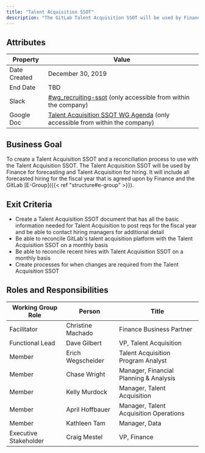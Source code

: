 ```yaml
---
title: "Talent Acquisition SSOT"
description: "The GitLab Talent Acquisition SSOT will be used by Finance for forecasting and Talent Acquisition for hiring. Find more information here!"
---
```


## Attributes

| Property        | Value          |
|-----------------|----------------|
| Date Created    | December 30, 2019   |
| End Date        | TBD |
| Slack           | [#wg_recruiting-ssot](https://gitlab.slack.com/archives/CS4T040MS) (only accessible from within the company) |
| Google Doc      | [Talent Acquisition SSOT WG Agenda](https://docs.google.com/document/d/14kg9B7DqPoqJEja_hDAwdVEKMi4DyounDaRwjo2whKo/edit) (only accessible from within the company) |

## Business Goal

To create a Talent Acquisition SSOT and a reconciliation process to use with the Talent Acquisition SSOT. The Talent Acquisition SSOT will be used by Finance for forecasting and Talent Acquisition for hiring. It will include all forecasted hiring for the fiscal year that is agreed upon by Finance and the GitLab [E-Group]({{< ref "structure#e-group" >}}).

## Exit Criteria

- Create a Talent Acquisition SSOT document that has all the basic information needed for Talent Acquisition to post reqs for the fiscal year and be able to contact hiring managers for additional detail
- Be able to reconcile GitLab's talent acquisition platform with the Talent Acquisition SSOT on a monthly basis
- Be able to reconcile recent hires with Talent Acquisition SSOT on a monthly basis
- Create processes for when changes are required from the Talent Acquisition SSOT

## Roles and Responsibilities

| Working Group Role    | Person                | Title                                  |
|-----------------------|-----------------------|----------------------------------------|
| Facilitator           | Christine Machado     | Finance Business Partner               |
| Functional Lead       | Dave Gilbert          | VP, Talent Acquisition                         |
| Member                | Erich Wegscheider     | Talent Acquisition Program Analyst             |
| Member                | Chase Wright          | Manager, Financial Planning & Analysis |
| Member                | Kelly Murdock         | Manager, Talent Acquisition                    |
| Member                | April Hoffbauer       | Manager, Talent Acquisition Operations         |
| Member                | Kathleen Tam          | Manager, Data                          |
| Executive Stakeholder | Craig Mestel          | VP, Finance                            |
